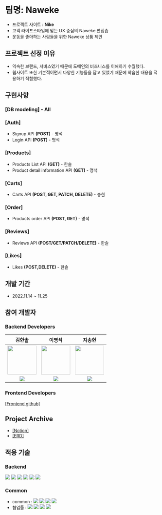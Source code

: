 # 팀명: Naweke

- 프로젝트 사이트 : **Nike**
- 고객 라이프스타일에 맞는 UX 중심의 Naweke 편집숍
- 운동을 좋아하는 사람들을 위한 Naweke 상품 제안

## 프로젝트 선정 이유

- 익숙한 브랜드, 서비스였기 때문에 도메인의 비즈니스를 이해하기 수월했다.
- 웹사이트 또한 기본적이면서 다양한 기능들을 담고 있었기 때문에 학습한 내용을 적용하기 적합했다.

## 구현사항

### [DB modeling] - All

### [Auth]

- Signup API **(POST)** - 명석
- Login API **(POST)** - 명석

### [Products]

- Products List API **(GET)** - 한솔
- Product detail information API **(GET)** - 명석

### [Carts]

- Carts API **(POST, GET, PATCH, DELETE)** - 송현

### [Order]

- Products order API **(POST, GET)** - 명석

### [Reviews]

- Reviews API **(POST/GET/PATCH/DELETE)** - 한솔

### [Likes]

- Likes **(POST,DELETE)** - 한솔

## 개발 기간

- 2022.11.14 ~ 11.25

## 참여 개발자

### Backend Developers

|                                                                            김한솔                                                                             |                                                                            이명석                                                                            |                                                                          지송현                                                                          |
| :-----------------------------------------------------------------------------------------------------------------------------------------------------------: | :----------------------------------------------------------------------------------------------------------------------------------------------------------: | :------------------------------------------------------------------------------------------------------------------------------------------------------: |
|                                 <img width="95px" height="95px" src="https://avatars.githubusercontent.com/u/114485669?v=4"/>                                 |        <img width="95px" height="95px" src="https://avatars.githubusercontent.com/u/109528794?s=400&u=e3f612ca7399a242d46da3bbe5bb344a1a43746b&v=4"/>        |                               <img width="95px" height="95px" src="https://avatars.githubusercontent.com/u/97298721?v=4"/>                               |
| [<img src="https://img.shields.io/badge/GitHub-181717?style=for-the-badge&logo=GitHub&logoColor=white"/>](https://github.com/lukas0306/39-1st-naweke-backend) | [<img src="https://img.shields.io/badge/GitHub-181717?style=for-the-badge&logo=GitHub&logoColor=white"/>](https://github.com/myeongseoklee?tab=repositories) | [<img src="https://img.shields.io/badge/GitHub-181717?style=for-the-badge&logo=GitHub&logoColor=white"/>](https://github.com/applleeee?tab=repositories) |

### Frontend Developers

[[Frontend github]](https://github.com/wecode-bootcamp-korea/39-1st-naweke-frontend)

## Project Archive

- [[Notion]](https://www.notion.so/Naweke-8802cf13ce31405ab7ed6362b5ab6a3f)
- [[ERD]](https://dbdiagram.io/d/63737ce0c9abfc611172c8eb)

## 적용 기술

### Backend

<img src="https://img.shields.io/badge/javascript-F7DF1E?style=for-the-badge&logo=javascript&logoColor=white"/> <img src="https://img.shields.io/badge/node.js-339933?style=for-the-badge&logo=node.js&logoColor=white"/> <img src="https://img.shields.io/badge/express-000000?style=for-the-badge&logo=express&logoColor=white"/> <img src="https://img.shields.io/badge/mysql-4479A1?style=for-the-badge&logo=mysql&logoColor=white"/> <img src="https://img.shields.io/badge/amazon ec2-ff9900?style=for-the-badge&logo=amazon ec2&logoColor=white"/> <img src="https://img.shields.io/badge/amazon rds-527fff?style=for-the-badge&logo=amazon ec2&logoColor=white"/>

### Common

- common : <img src="https://img.shields.io/badge/Git-F05032?style=flat&logo=Git&logoColor=white"/> <img src="https://img.shields.io/badge/GitHub-181717?style=flat&logo=GitHub&logoColor=white"/> <img src="https://img.shields.io/badge/AWS-232F3E?style=flat&logo=AmazonAWS&logoColor=white"/> <img src="https://img.shields.io/badge/Prettier-F7B93E?style=flat&logo=prettier&logoColor=white"/>
- 협업툴 : <img src="https://img.shields.io/badge/Notion-000000?style=flat&logo=Notion&logoColor=white"/> <img src="https://img.shields.io/badge/Slack-4A154B?style=flat&logo=Slack&logoColor=white"/> <img src="https://img.shields.io/badge/Trello-0052CC?style=flat&logo=Trello&logoColor=white"/> <img src="https://img.shields.io/badge/PostMan-FF6C37?style=flat&logo=PostMan&logoColor=white"/>
